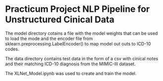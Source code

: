 # Practicum Project NLP Pipeline for Unstructured Cinical Data 

The model directory cotains a file with the model weights that can be used to load the mode and the encoder file from sklearn.preprocessing.LabelEncoder() to map model out outs to ICD-10 codes.

The data directory contains test data in the form of a csv with cinical notes and their matching ICD-10 diagnosis from the MIMIC-III dataset. 

The XLNet_Model.ipynb was used to create and train the model.
